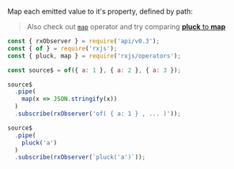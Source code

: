 <!--
name:		
title:		pluck
pageTitle:	pluck — RxJS operator example + marble diagram
desc:		Map each emitted value to it's property, defined by path
docsUrl:	https://rxjs.dev/api/operators/pluck
-->

Map each emitted value to it's property, defined by path:  

> Also check out [`map`](/rxjs/map/) operator and try comparing [**pluck** to **map**](/rxjs/map-vs-pluck/)

```js
const { rxObserver } = require('api/v0.3');
const { of } = require('rxjs');
const { pluck, map } = require('rxjs/operators');

const source$ = of({ a: 1 }, { a: 2 }, { a: 3 });

source$
  .pipe(
    map(x => JSON.stringify(x))
  )
  .subscribe(rxObserver('of( { a: 1 } , ... )'));

source$
  .pipe(
    pluck('a')
  )
  .subscribe(rxObserver(`pluck('a')`));

```